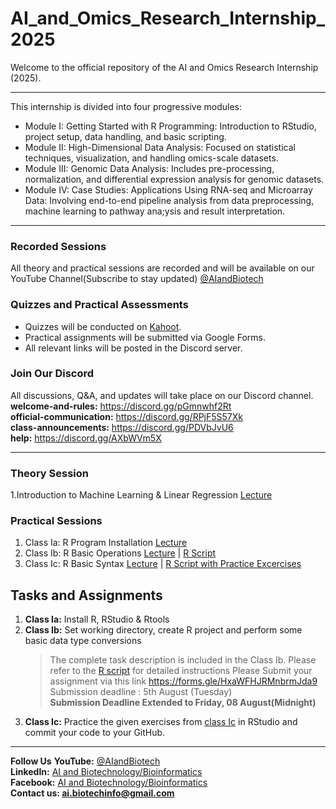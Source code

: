 # AI_and_Omics_Research_Internship_2025  
Welcome to the official repository of the AI and Omics Research Internship (2025). 

-----------------------------------------------------------------------------------------------------------------------------------------------------------------------------
This internship is divided into four progressive modules:  

- Module I: Getting Started with R Programming: Introduction to RStudio, project setup, data handling, and basic scripting.  
- Module II: High-Dimensional Data Analysis: Focused on statistical techniques, visualization, and handling omics-scale datasets.  
- Module III: Genomic Data Analysis: Includes pre-processing, normalization, and differential expression analysis for genomic datasets.  
- Module IV: Case Studies: Applications Using RNA-seq and Microarray Data: Involving end-to-end pipeline analysis from data preprocessing, machine learning to pathway ana;ysis and result interpretation.

-----------------------------------------------------------------------------------------------------------------------------------------------------------------------------
### Recorded Sessions
All theory and practical sessions are recorded and will be available on our YouTube Channel(Subscribe to stay updated) [@AIandBiotech](https://youtube.com/@aiandbiotech?feature=shared)
### Quizzes and Practical Assessments  
- Quizzes will be conducted on [Kahoot](https://create.kahoot.it/profiles/f2243274-10a4-44c6-a95f-2e6b5d018a22).  
- Practical assignments will be submitted via Google Forms.
- All relevant links will be posted in the Discord server.
###  Join Our Discord  
All discussions, Q&A, and updates will take place on our Discord channel.  
**welcome-and-rules:** https://discord.gg/pGmnwhf2Rt  
**official-communication:** https://discord.gg/RPjF5S57Xk  
**class-announcements:** https://discord.gg/PDVbJvU6  
**help:** https://discord.gg/AXbWVm5X

-----------------------------------------------------------------------------------------------------------------------------------------------------------------------------
### Theory Session
1.Introduction to Machine Learning & Linear Regression [Lecture ](https://youtu.be/c00yjmUp8UY?feature=shared)

### Practical Sessions
1. Class Ia: R Program Installation [Lecture](https://youtu.be/cxc3lZPQUsI?feature=shared)
2. Class Ib: R Basic Operations [Lecture](https://youtu.be/XyTMkfxI7rI?feature=shared) | [R Script ](https://github.com/AI-Biotechnology-Bioinformatics/AI_and_Omics_Research_Internship_2025/blob/main/Module%20I-Getting%20Started%20WIth%20R-Class%20Ib.R)
3. Class Ic: R Basic Syntax [Lecture](https://youtu.be/aJgdaeX7QaM) | [R Script with Practice Excercises](https://github.com/AI-Biotechnology-Bioinformatics/AI_and_Omics_Research_Internship_2025/blob/main/Module%20I-Basic_Syntax-CLass%20Ic.R)

## Tasks and Assignments
1. **Class Ia:** Install R, RStudio & Rtools
2. **Class Ib:** Set working directory, create R project and perform some basic data type conversions
   > The complete task description is included in the Class Ib. Please refer to the [R script](https://github.com/AI-Biotechnology-Bioinformatics/AI_and_Omics_Research_Internship_2025/blob/main/Module%20I-Getting%20Started%20WIth%20R-Class%20Ib.R) for detailed instructions
   > Please Submit your assignment via this link https://forms.gle/HxaWFHJRMnbrmJda9 Submission deadline : 5th August (Tuesday)  
   > **Submission Deadline Extended to Friday, 08 August(Midnight)**
3. **Class Ic:** Practice the given exercises from [class Ic](https://github.com/AI-Biotechnology-Bioinformatics/AI_and_Omics_Research_Internship_2025/blob/main/Module%20I-Basic_Syntax-CLass%20Ic.R) in RStudio and commit your code to your GitHub.

-----------------------------------------------------------------------------------------------------------------------------------------------------------------------------

**Follow Us**
**YouTube:** [@AIandBiotech](https://youtube.com/@aiandbiotech?feature=shared)  
**LinkedIn:** [AI and Biotechnology/Bioinformatics](https://www.linkedin.com/company/ai-and-biotechnology-bioinformatics/)  
**Facebook:** [AI and Biotechnology/Bioinformatics](https://www.facebook.com/profile.php?id=61566611634266)  
**Contact us: ai.biotechinfo@gmail.com**
